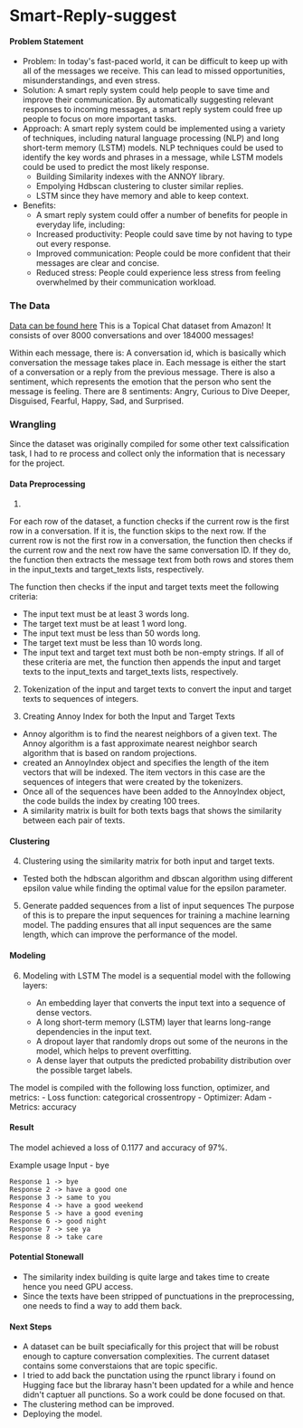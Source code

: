 # Smart-Reply-suggest

#### Problem Statement

- Problem: In today's fast-paced world, it can be difficult to keep up with all of the messages we receive. This can lead to missed opportunities, misunderstandings, and even stress.
- Solution: A smart reply system could help people to save time and improve their communication. By automatically suggesting relevant responses to incoming messages, a smart reply system could free up people to focus on more important tasks.
- Approach: A smart reply system could be implemented using a variety of techniques, including natural language processing (NLP) and long short-term memory (LSTM) models. NLP techniques could be used to identify the key words and phrases in a message, while LSTM models could be used to predict the most likely response.
  - Building Similarity indexes with the ANNOY library.
  - Empolying Hdbscan clustering to cluster similar replies.
  - LSTM since they have memory and able to keep context.
- Benefits: 
  - A smart reply system could offer a number of benefits for people in everyday life, including:
  - Increased productivity: People could save time by not having to type out every response.
  - Improved communication: People could be more confident that their messages are clear and concise.
  - Reduced stress: People could experience less stress from feeling overwhelmed by their communication workload.

### The Data

[Data can be found here](https://www.kaggle.com/datasets/arnavsharmaas/chatbot-dataset-topical-chat)
This is a Topical Chat dataset from Amazon! It consists of over 8000 conversations and over 184000 messages!

Within each message, there is: A conversation id, which is basically which conversation the message takes place in. Each message is either the start of a conversation or a reply from the previous message. There is also a sentiment, which represents the emotion that the person who sent the message is feeling. There are 8 sentiments: Angry, Curious to Dive Deeper, Disguised, Fearful, Happy, Sad, and Surprised.

### Wrangling
Since the dataset was originally compiled for some other text calssification task, I had to re process and collect only the information that is necessary for the project.

#### Data Preprocessing
1. 
For each row of the dataset, a function checks if the current row is the first row in a conversation. If it is, the function skips to the next row.
If the current row is not the first row in a conversation, the function then checks if the current row and the next row have the same conversation ID. If they do, the function then extracts the message text from both rows and stores them in the input_texts and target_texts lists, respectively.

The function then checks if the input and target texts meet the following criteria:
  - The input text must be at least 3 words long.
  - The target text must be at least 1 word long.
  - The input text must be less than 50 words long.
  - The target text must be less than 10 words long.
  - The input text and target text must both be non-empty strings.
If all of these criteria are met, the function then appends the input and target texts to the input_texts and target_texts lists, respectively.

2. Tokenization of the input and target texts to convert the input and target texts to sequences of integers. 

3. Creating Annoy Index for both the Input and Target Texts
  - Annoy algorithm is to find the nearest neighbors of a given text. The Annoy algorithm is a fast approximate nearest neighbor search algorithm that is based on random projections.
  - created an AnnoyIndex object and specifies the length of the item vectors that will be indexed. The item vectors in this case are the sequences of integers that were created by the tokenizers.
  - Once all of the sequences have been added to the AnnoyIndex object, the code builds the index by creating 100 trees. 
  - A similarity matrix is built for both texts bags that shows the similarity between each pair of texts.

#### Clustering

4. Clustering using the similarity matrix for both input and target texts.
  - Tested both the hdbscan algorithm and dbscan algorithm using different epsilon value while finding the optimal value for the epsilon parameter.

5. Generate padded sequences from a list of input sequences 
  The purpose of this is to prepare the input sequences for training a machine learning model. The padding ensures that all input sequences are the same length, which can improve the performance of the model.

#### Modeling

6. Modeling with LSTM
  The model is a sequential model with the following layers:

    - An embedding layer that converts the input text into a sequence of dense vectors.
    - A long short-term memory (LSTM) layer that learns long-range dependencies in the input text.
    - A dropout layer that randomly drops out some of the neurons in the model, which helps to prevent overfitting.
    - A dense layer that outputs the predicted probability distribution over the possible target labels.

  The model is compiled with the following loss function, optimizer, and metrics:
    - Loss function: categorical crossentropy
    - Optimizer: Adam
    - Metrics: accuracy

#### Result
  The model achieved a loss of 0.1177 and  accuracy of 97%.

Example usage
   Input - bye

    Response 1 -> bye  
    Response 2 -> have a good one  
    Response 3 -> same to you  
    Response 4 -> have a good weekend  
    Response 5 -> have a good evening  
    Response 6 -> good night
    Response 7 -> see ya 
    Response 8 -> take care 


#### Potential Stonewall
  - The similarity index building is quite large and takes time to create hence you need GPU access.
  - Since the texts have been stripped of punctuations in the preprocessing, one needs to find a way to add them back.

#### Next Steps
  - A dataset can be built speciafically for this project that will be robust enough to capture conversation complexities. The current dataset contains some converstaions that are topic specific.
  - I tried to add back the punctation using the rpunct library i found on Hugging face but the libraray hasn't been updated for a while and hence didn't captuer all punctions. So a work could be done focused on that.
  - The clustering method can be improved.
  - Deploying the model.